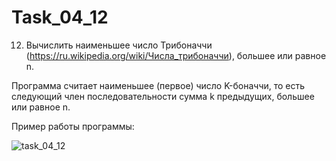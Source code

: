 # Task_04_12
12. Вычислить наименьшее число Трибоначчи (https://ru.wikipedia.org/wiki/Числа_трибоначчи), большее или равное n.

Программа считает наименьшее (первое) число K-боначчи, то есть следующий член последовательности сумма k предыдущих, большее или равное n.

Пример работы программы:

![task_04_12](https://user-images.githubusercontent.com/71034843/97467708-863d2200-1955-11eb-93ff-bf308c6e7f0d.png)
